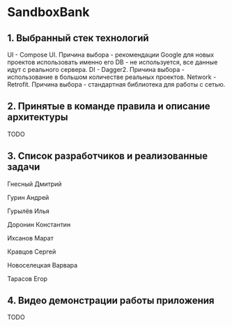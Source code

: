 # SandboxBank
## 1. Выбранный стек технологий
UI - Compose UI. Причина выбора - рекомендации Google для новых проектов использовать именно его
DB - не используется, все данные идут с реального сервера.
DI - Dagger2. Причина выбора - использование в большом количестве реальных проектов.
Network - Retrofit. Причина выбора - стандартная библиотека для работы с сетью.

## 2. Принятые в команде правила и описание архитектуры
TODO

## 3. Список разработчиков и реализованные задачи
Гнесный Дмитрий

Гурин Андрей

Гурылёв Илья

Доронин Константин

Ихсанов Марат

Кравцов Сергей

Новоселецкая Варвара

Тарасов Егор


## 4. Видео демонстрации работы приложения
TODO